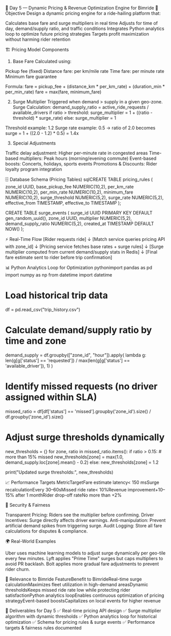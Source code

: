 🚖 Day 5 — Dynamic Pricing & Revenue Optimization Engine for Bimride
🎯 Objective
Design a dynamic pricing engine for a ride-hailing platform that:

Calculates base fare and surge multipliers in real time
Adjusts for time of day, demand/supply ratio, and traffic conditions
Integrates Python analytics loop to optimize future pricing strategies
Targets profit maximization without harming rider retention


🏗️ Pricing Model Components
1) Base Fare
Calculated using:

Pickup fee (fixed)
Distance fare: per km/mile rate
Time fare: per minute rate
Minimum fare guarantee

Formula:
fare = pickup_fee + (distance_km * per_km_rate) + (duration_min * per_min_rate)
fare = max(fare, minimum_fare)

2) Surge Multiplier
Triggered when demand > supply in a given geo-zone.
Surge Calculation:
demand_supply_ratio = active_ride_requests / available_drivers
if ratio > threshold:
    surge_multiplier = 1 + ((ratio - threshold) * surge_rate)
else:
    surge_multiplier = 1

Threshold example: 1.2
Surge rate example: 0.5 → ratio of 2.0 becomes surge = 1 + ((2.0 - 1.2) * 0.5) = 1.4x


3) Special Adjustments

Traffic delay adjustment: Higher per-minute rate in congested areas
Time-based multipliers: Peak hours (morning/evening commute)
Event-based boosts: Concerts, holidays, sports events
Promotions & Discounts: Rider loyalty program integration


🗄️ Database Schema (Pricing Tables)
sqlCREATE TABLE pricing_rules (
    zone_id UUID,
    base_pickup_fee NUMERIC(10,2),
    per_km_rate NUMERIC(10,2),
    per_min_rate NUMERIC(10,2),
    minimum_fare NUMERIC(10,2),
    surge_threshold NUMERIC(5,2),
    surge_rate NUMERIC(5,2),
    effective_from TIMESTAMP,
    effective_to TIMESTAMP
);

CREATE TABLE surge_events (
    surge_id UUID PRIMARY KEY DEFAULT gen_random_uuid(),
    zone_id UUID,
    multiplier NUMERIC(5,2),
    demand_supply_ratio NUMERIC(5,2),
    created_at TIMESTAMP DEFAULT NOW()
);

⚡ Real-Time Flow
[Rider requests ride]
       ↓
[Match service queries pricing API with zone_id]
       ↓
[Pricing service fetches base rates + surge rules]
       ↓
[Surge multiplier computed from current demand/supply stats in Redis]
       ↓
[Final fare estimate sent to rider before trip confirmation]

📊 Python Analytics Loop for Optimization
pythonimport pandas as pd
import numpy as np
from datetime import datetime

# Load historical trip data
df = pd.read_csv("trip_history.csv")

# Calculate demand/supply ratio by time and zone
demand_supply = df.groupby(["zone_id", "hour"]).apply(
    lambda g: len(g[g['status'] == 'requested']) / max(len(g[g['status'] == 'available_driver']), 1)
)

# Identify missed requests (no driver assigned within SLA)
missed_ratio = df[df['status'] == 'missed'].groupby('zone_id').size() / df.groupby('zone_id').size()

# Adjust surge thresholds dynamically
new_thresholds = {}
for zone, ratio in missed_ratio.items():
    if ratio > 0.15:  # more than 15% missed
        new_thresholds[zone] = max(1.0, demand_supply.loc[zone].mean() - 0.2)
    else:
        new_thresholds[zone] = 1.2

print("Updated surge thresholds:", new_thresholds)

📈 Performance Targets
MetricTargetFare estimate latency< 150 msSurge recalculationEvery 30–60sMissed ride rate< 10%Revenue improvement+10–15% after 1 monthRider drop-off rateNo more than +2%

🔐 Security & Fairness

Transparent Pricing: Riders see the multiplier before confirming.
Driver Incentives: Surge directly affects driver earnings.
Anti-manipulation: Prevent artificial demand spikes from triggering surge.
Audit Logging: Store all fare calculations for disputes & compliance.


🌍 Real-World Examples

Uber uses machine learning models to adjust surge dynamically per geo-tile every few minutes.
Lyft applies "Prime Time" surges but caps multipliers to avoid PR backlash.
Bolt applies more gradual fare adjustments to prevent rider churn.


🚗 Relevance to Bimride
FeatureBenefit to BimrideReal-time surge calculationMaximizes fleet utilization in high-demand areasDynamic thresholdsKeeps missed ride rate low while protecting rider satisfactionPython analytics loopEnables continuous optimization of pricing strategyEvent-based boostsCapitalizes on local events for higher revenue

📌 Deliverables for Day 5
✅ Real-time pricing API design
✅ Surge multiplier algorithm with dynamic thresholds
✅ Python analytics loop for historical optimization
✅ Schema for pricing rules & surge events
✅ Performance targets & fairness rules documented